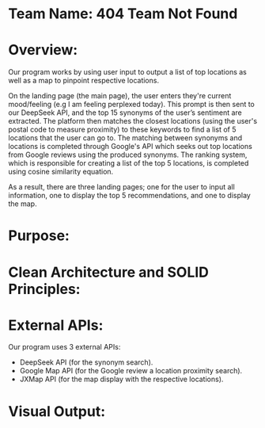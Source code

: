 # Team Name: 404 Team Not Found


# Overview:
Our program works by using user input to output a list of top locations as well as a map to pinpoint respective locations.

On the landing page (the main page), the user enters they're current mood/feeling (e.g I am feeling perplexed today). This prompt is then sent to our DeepSeek API, and the top 15 synonyms of the user’s sentiment are extracted. The platform then matches the closest locations (using the user's postal code to measure proximity) to these keywords to find a list of 5 locations that the user can go to. The matching between synonyms and locations is completed through Google's API which seeks out top locations from Google reviews using the produced synonyms. The ranking system, which is responsible for creating a list of the top 5 locations, is completed using cosine similarity equation. 

As a result, there are three landing pages; one for the user to input all information, one to display the top 5 recommendations, and one to display the map.

# Purpose:


# Clean Architecture and SOLID Principles:


# External APIs:
Our program uses 3 external APIs:
  - DeepSeek API (for the synonym search).
  - Google Map API (for the Google review a location proximity search).
  - JXMap API (for the map display with the respective locations).


# Visual Output:


